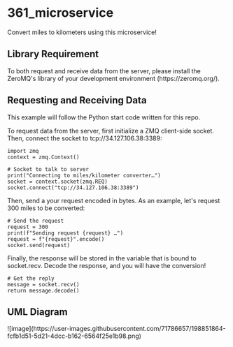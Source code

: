 # 361_microservice
Convert miles to kilometers using this microservice!

<h2>Library Requirement</h2>
To both request and receive data from the server, please install the ZeroMQ's library of your development environment (https://zeromq.org/).

<h2>Requesting and Receiving Data</h2>

This example will follow the Python start code written for this repo.

To request data from the server, first initialize a ZMQ client-side socket. Then, connect the socket to tcp://34.127.106.38:3389:

    import zmq
    context = zmq.Context()

    # Socket to talk to server
    print("Connecting to miles/kilometer converter…")
    socket = context.socket(zmq.REQ)
    socket.connect("tcp://34.127.106.38:3389")

Then, send a your request encoded in bytes. As an example, let's request 300 miles to be converted:

    # Send the request
    request = 300
    print(f"Sending request {request} …")
    request = f"{request}".encode()
    socket.send(request)
    
Finally, the response will be stored in the variable that is bound to socket.recv. Decode the response, and you will have the conversion!

    # Get the reply
    message = socket.recv()
    return message.decode()

<h2>UML Diagram</h2>
![image](https://user-images.githubusercontent.com/71786657/198851864-fcfb1d51-5d21-4dcc-b162-6564f25e1b98.png)
